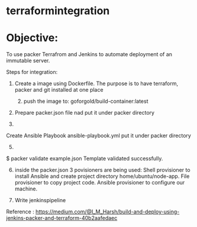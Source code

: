 # terraformintegration
# Objective:
To use packer Terrafrom and Jenkins to automate deployment of an immutable server.


Steps for integration:
1. Create a image using Dockerfile.
	The purpose is to have terraform, packer and git installed at one place

	2. push the image to:  goforgold/build-container:latest

3. Prepare packer.json file nad put it under packer directory

4. 
 Create Ansible Playbook ansible-playbook.yml put it under packer directory 
 
 5.
$ packer validate example.json
Template validated successfully.

6. inside the packer.json 3 povisioners are being used:
Shell provisioner to install Ansible and create project directory home/ubuntu/node-app.
File provisioner to copy project code.
Ansible provisioner to configure our machine.

7. Write jenkinspipeline


Reference :
https://medium.com/@I_M_Harsh/build-and-deploy-using-jenkins-packer-and-terraform-40b2aafedaec
